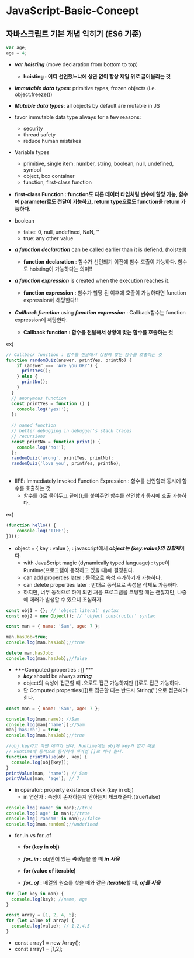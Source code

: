 # JavaScript-Basic-Concept
## 자바스크립트 기본 개념 익히기 (ES6 기준)

```javascript
var age;
age = 4;
```

* ***var hoisting*** (move declaration from bottom to top)
  * **hoisting : 어디 선언했느냐에 상관 없이 항상 제일 위로 끌어올리는 것**

* ***Immutable data types***: primitive types, frozen objects (i.e. object.freeze())
* ***Mutable data types***: all objects by default are mutable in JS
* favor immutable data type always for a few reasons:
  * security
  * thread safety
  * reduce human mistakes

* Variable types
  * primitive, single item: number, string, boolean, null, undefined, symbol
  * object, box container
  * function, first-class function

* **first-class Function : function도 다른 데이터 타입처럼 변수에 할당 가능, 함수에 parameter로도 전달이 가능하고, return type으로도 function을 return 가능하다.**

* boolean
  * false: 0, null, undefined, NaN, ''
  * true: any other value

* ***a function declaration*** can be called earlier than it is defiend. (hoisted)
  * **function declaration** : 함수가 선언되기 이전에 함수 호출이 가능하다. 함수도 hoisting이 가능하다는 의미!! 
* ***a function expression*** is created when the execution reaches it.
  * **function expression** : 함수가 할당 된 이후에 호출이 가능하다면 function expression에 해당한다!!

* ***Callback function*** using ***function expression*** : Callback함수는 function expression에 해당한다.
  * **Callback function : 함수를 전달해서 상황에 맞는 함수를 호출하는 것**

ex)
```javascript
// Callback function : 함수를 전달해서 상황에 맞는 함수를 호출하는 것
function randomQuiz(answer, printYes, printNo) {
    if (answer === 'Are you OK?') {
      printYes();
    } else {
      printNo();
    }
  }
  // anonymous function
  const printYes = function () {
    console.log('yes!');
  };
  
  // named function
  // better debugging in debugger's stack traces
  // recursions
  const printNo = function print() {
    console.log('no!');
  };
  randomQuiz('wrong', printYes, printNo);
  randomQuiz('love you', printYes, printNo);
  
``` 

* IIFE: Immediately Invoked Function Expression : 함수를 선언함과 동시에 함수를 호출하는 것 
  * 함수를 ()로 묶어두고 끝에();를 붙여주면 함수를 선언함과 동시에 호출 가능하다. 

ex)
```javascript
(function hello() {
    console.log('IIFE');
})();
```

* object = { key : value }; : javascript에서 ***object는 {key:value}의 집합체***이다.
  * with JavaScript magic (dynamically typed language) : type이 Runtime(프로그램이 동작하고 있을 때)에 결정된다.
  * can add properties later : 동적으로 속성 추가하기가 가능하다. 
  * can delete properties later : 반대로 동적으로 속성을 삭제도 가능하다.
  * 하지만, 너무 동적으로 하게 되면 처음 프로그램을 코딩할 때는 괜찮지만, 나중에 에러가 발생할 수 있으니 조심하자.

```javascript
const obj1 = {}; // 'object literal' syntax
const obj2 = new Object(); // 'object constructor' syntax

const man = { name: 'Sam', age: 7 };

man.hasJob=true;
console.log(man.hasJob);//true

delete man.hasJob;
console.log(man.hasJob);//false

```

* ***Computed properties : [] ***
  * ***key*** should be always ***string***
  * object의 속성에 접근할 때 .으로도 접근 가능하지만 []로도 접근 가능하다.
  * 단 Computed properties([])로 접근할 때는 반드시 String('')으로 접근해야 한다.

```javascript
const man = { name: 'Sam', age: 7 };

console.log(man.name); //Sam
console.log(man['name']);//Sam
man['hasJob'] = true;
console.log(man.hasJob);//true

//obj.key라고 하면 에러가 난다. Runtime에는 obj에 key가 없기 때문
// Runtime에 동적으로 동작하게 하려면 []로 해야 한다.
function printValue(obj, key) {
  console.log(obj[key]);
}
printValue(man, 'name'); // Sam
printValue(man, 'age'); // 7

```

* in operator: property existence check (key in obj)
  * in 연산자 : 속성이 존재하는지 안하는지 체크해준다.(true/false)

```javascript
console.log('name' in man);//true
console.log('age' in man);//true
console.log('random' in man);//false
console.log(man.random);//undefined
```

* for..in vs for..of
  * **for (key in obj)**
  * ***for..in*** : obj안에 있는 ***속성***들을 볼 때 ***in 사용***
  
  * **for (value of iterable)**
  * ***for..of*** : 배열의 원소를 찾을 때와 같은 ***iterable***할 때, ***of를 사용***

```javascript
for (let key in man) {
  console.log(key); //name, age
}

const array = [1, 2, 4, 5];
for (let value of array) {
  console.log(value); // 1,2,4,5
}
```

* const array1 = new Array();
* const array1 = [1,2]; 



  


  
